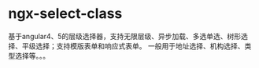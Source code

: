 # ngx-select-class
基于angular4、5的层级选择器，支持无限层级、异步加载、多选单选、树形选择、平级选择；支持模版表单和响应式表单。 一般用于地址选择、机构选择、类型选择等。。。
